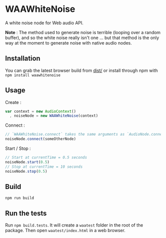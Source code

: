 WAAWhiteNoise
==============

A white noise node for Web audio API.

**Note** : The method used to generate noise is terrible (looping over a random buffer), and so the white noise really isn't one ... but that method is the only way at the moment to generate noise with native audio nodes.


Installation
-------------

You can grab the latest browser build from [dist/](https://github.com/sebpiq/WAAWhiteNoise/blob/master/dist/WAAWhiteNoise-latest.js) or install through npm with `npm install waawhitenoise` 


Usage
-------

Create :

```javascript
var context = new AudioContext()
  , noiseNode = new WAAWhiteNoise(context)
```

Connect :

```javascript
// `WAAWhiteNoise.connect` takes the same arguments as `AudioNode.connect`
noiseNode.connect(someOtherNode)
```

Start / Stop :

```javascript
// Start at currentTime = 0.5 seconds
noiseNode.start(0.5)
// Stop at currentTime = 10 seconds
noiseNode.stop(0.5)
```


Build
-------

`npm run build`


Run the tests
---------------

Run `npm build.tests`. It will create a `waatest` folder in the root of the package. Then open `waatest/index.html` in a web browser.